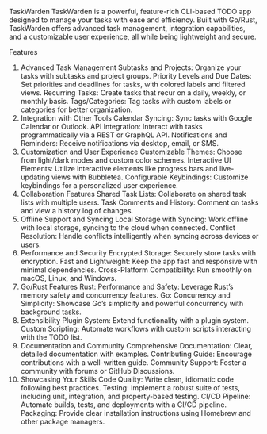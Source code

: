 TaskWarden
TaskWarden is a powerful, feature-rich CLI-based TODO app designed to manage your tasks with ease and efficiency. Built with Go/Rust, TaskWarden offers advanced task management, integration capabilities, and a customizable user experience, all while being lightweight and secure.

Features
1. Advanced Task Management
Subtasks and Projects: Organize your tasks with subtasks and project groups.
Priority Levels and Due Dates: Set priorities and deadlines for tasks, with colored labels and filtered views.
Recurring Tasks: Create tasks that recur on a daily, weekly, or monthly basis.
Tags/Categories: Tag tasks with custom labels or categories for better organization.
2. Integration with Other Tools
Calendar Syncing: Sync tasks with Google Calendar or Outlook.
API Integration: Interact with tasks programmatically via a REST or GraphQL API.
Notifications and Reminders: Receive notifications via desktop, email, or SMS.
3. Customization and User Experience
Customizable Themes: Choose from light/dark modes and custom color schemes.
Interactive UI Elements: Utilize interactive elements like progress bars and live-updating views with Bubbletea.
Configurable Keybindings: Customize keybindings for a personalized user experience.
4. Collaboration Features
Shared Task Lists: Collaborate on shared task lists with multiple users.
Task Comments and History: Comment on tasks and view a history log of changes.
5. Offline Support and Syncing
Local Storage with Syncing: Work offline with local storage, syncing to the cloud when connected.
Conflict Resolution: Handle conflicts intelligently when syncing across devices or users.
6. Performance and Security
Encrypted Storage: Securely store tasks with encryption.
Fast and Lightweight: Keep the app fast and responsive with minimal dependencies.
Cross-Platform Compatibility: Run smoothly on macOS, Linux, and Windows.
7. Go/Rust Features
Rust: Performance and Safety: Leverage Rust’s memory safety and concurrency features.
Go: Concurrency and Simplicity: Showcase Go’s simplicity and powerful concurrency with background tasks.
8. Extensibility
Plugin System: Extend functionality with a plugin system.
Custom Scripting: Automate workflows with custom scripts interacting with the TODO list.
9. Documentation and Community
Comprehensive Documentation: Clear, detailed documentation with examples.
Contributing Guide: Encourage contributions with a well-written guide.
Community Support: Foster a community with forums or GitHub Discussions.
10. Showcasing Your Skills
Code Quality: Write clean, idiomatic code following best practices.
Testing: Implement a robust suite of tests, including unit, integration, and property-based testing.
CI/CD Pipeline: Automate builds, tests, and deployments with a CI/CD pipeline.
Packaging: Provide clear installation instructions using Homebrew and other package managers.